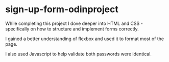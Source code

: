 # sign-up-form-odinproject

While completing this project I dove deeper into HTML and CSS - specifically on how to structure and implement forms correctly. 

I gained a better understanding of flexbox and used it to format most of the page.  

I also used Javascript to help validate both passwords were identical. 
